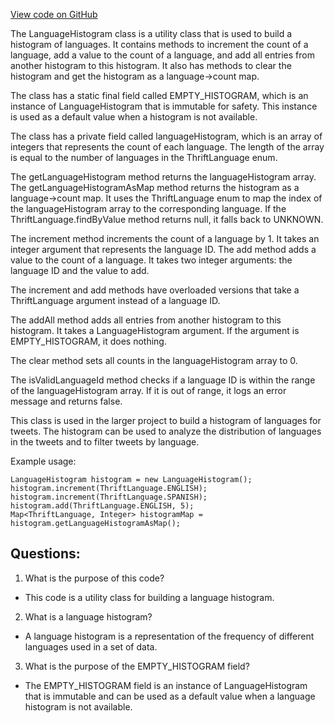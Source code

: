 [View code on GitHub](https://github.com/misbahsy/the-algorithm/src/java/com/twitter/search/core/earlybird/facets/LanguageHistogram.java)

The LanguageHistogram class is a utility class that is used to build a histogram of languages. It contains methods to increment the count of a language, add a value to the count of a language, and add all entries from another histogram to this histogram. It also has methods to clear the histogram and get the histogram as a language->count map. 

The class has a static final field called EMPTY_HISTOGRAM, which is an instance of LanguageHistogram that is immutable for safety. This instance is used as a default value when a histogram is not available. 

The class has a private field called languageHistogram, which is an array of integers that represents the count of each language. The length of the array is equal to the number of languages in the ThriftLanguage enum. 

The getLanguageHistogram method returns the languageHistogram array. The getLanguageHistogramAsMap method returns the histogram as a language->count map. It uses the ThriftLanguage enum to map the index of the languageHistogram array to the corresponding language. If the ThriftLanguage.findByValue method returns null, it falls back to UNKNOWN. 

The increment method increments the count of a language by 1. It takes an integer argument that represents the language ID. The add method adds a value to the count of a language. It takes two integer arguments: the language ID and the value to add. 

The increment and add methods have overloaded versions that take a ThriftLanguage argument instead of a language ID. 

The addAll method adds all entries from another histogram to this histogram. It takes a LanguageHistogram argument. If the argument is EMPTY_HISTOGRAM, it does nothing. 

The clear method sets all counts in the languageHistogram array to 0. 

The isValidLanguageId method checks if a language ID is within the range of the languageHistogram array. If it is out of range, it logs an error message and returns false. 

This class is used in the larger project to build a histogram of languages for tweets. The histogram can be used to analyze the distribution of languages in the tweets and to filter tweets by language. 

Example usage:
```
LanguageHistogram histogram = new LanguageHistogram();
histogram.increment(ThriftLanguage.ENGLISH);
histogram.increment(ThriftLanguage.SPANISH);
histogram.add(ThriftLanguage.ENGLISH, 5);
Map<ThriftLanguage, Integer> histogramMap = histogram.getLanguageHistogramAsMap();
```
## Questions: 
 1. What is the purpose of this code?
- This code is a utility class for building a language histogram.

2. What is a language histogram?
- A language histogram is a representation of the frequency of different languages used in a set of data.

3. What is the purpose of the EMPTY_HISTOGRAM field?
- The EMPTY_HISTOGRAM field is an instance of LanguageHistogram that is immutable and can be used as a default value when a language histogram is not available.